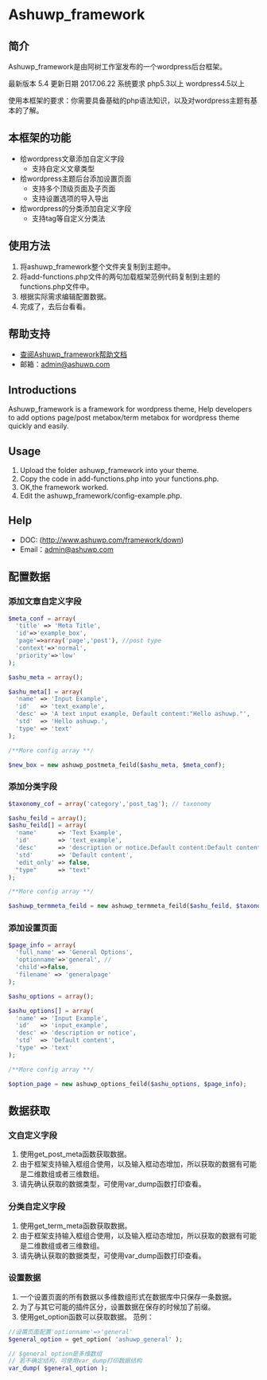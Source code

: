 # Ashuwp_framework
## 简介

Ashuwp_framework是由阿树工作室发布的一个wordpress后台框架。

最新版本 5.4
更新日期 2017.06.22
系统要求 php5.3以上 wordpress4.5以上

使用本框架的要求：你需要具备基础的php语法知识，以及对wordpress主题有基本的了解。

## 本框架的功能

* 给wordpress文章添加自定义字段
    * 支持自定义文章类型
* 给wordpress主题后台添加设置页面
    * 支持多个顶级页面及子页面
    * 支持设置选项的导入导出
* 给wordpress的分类添加自定义字段
    * 支持tag等自定义分类法
    
## 使用方法

1. 将ashuwp_framework整个文件夹复制到主题中。
2. 将add-functions.php文件的两句加载框架范例代码复制到主题的functions.php文件中。
3. 根据实际需求编辑配置数据。
4. 完成了，去后台看看。


## 帮助支持

* [查阅Ashuwp_framework帮助文档](http://www.ashuwp.com/framework/down)
* 邮箱：admin@ashuwp.com

## Introductions

Ashuwp_framework is a framework for wordpress theme, Help developers to add options page/post metabox/term metabox for wordpress theme quickly and easily.

## Usage

1. Upload the folder ashuwp_framework into your theme.
2. Copy the code in add-functions.php into your functions.php.
3. OK,the framework worked.
4. Edit the ashuwp_framework/config-example.php.

## Help

* DOC: (http://www.ashuwp.com/framework/down)
* Email：admin@ashuwp.com


## 配置数据

### 添加文章自定义字段
```php
$meta_conf = array(
  'title' => 'Meta Title',
  'id'=>'example_box',
  'page'=>array('page','post'), //post type
  'context'=>'normal',
  'priority'=>'low'
);

$ashu_meta = array();

$ashu_meta[] = array(
  'name' => 'Input Example',
  'id'   => 'text_example',
  'desc' => 'A text input example, Default content:"Hello ashuwp."',
  'std'  => 'Hello ashuwp.',
  'type' => 'text'
);

/**More config array **/

$new_box = new ashuwp_postmeta_feild($ashu_meta, $meta_conf);
```

### 添加分类字段
```php
$taxonomy_cof = array('category','post_tag'); // taxonomy

$ashu_feild = array();
$ashu_feild[] = array(
  'name'      => 'Text Example',
  'id'        => 'text_example',
  'desc'      => 'description or notice.Default content:Default content',
  'std'       => 'Default content',
  'edit_only' => false,
  "type"      => "text"
);

/**More config array **/

$ashuwp_termmeta_feild = new ashuwp_termmeta_feild($ashu_feild, $taxonomy_cof);
```

### 添加设置页面
```php
$page_info = array(
  'full_name' => 'General Options',
  'optionname'=>'general', //
  'child'=>false, 
  'filename' => 'generalpage'
);

$ashu_options = array();

$ashu_options[] = array(
  'name' => 'Input Example',
  'id'   => 'input_example',
  'desc' => 'description or notice',
  'std'  => 'Default content',
  'type' => 'text'
);

/**More config array **/

$option_page = new ashuwp_options_feild($ashu_options, $page_info);
```

## 数据获取

### 文自定义字段
1. 使用get_post_meta函数获取数据。
2. 由于框架支持输入框组合使用，以及输入框动态增加，所以获取的数据有可能是二维数组或者三维数组。
3. 请先确认获取的数据类型，可使用var_dump函数打印查看。 

### 分类自定义字段
1. 使用get_term_meta函数获取数据。
2. 由于框架支持输入框组合使用，以及输入框动态增加，所以获取的数据有可能是二维数组或者三维数组。
3. 请先确认获取的数据类型，可使用var_dump函数打印查看。 

### 设置数据
1. 一个设置页面的所有数据以多维数组形式在数据库中只保存一条数据。
2. 为了与其它可能的插件区分，设置数据在保存的时候加了前缀。
3. 使用get_option函数可以获取数据。
范例：
```php
//设置页面配置'optionname'=>'general'
$general_option = get_option( 'ashuwp_general' );

// $general_option是多维数组
// 若不确定结构，可使用var_dump打印数据结构
var_dump( $general_option );

```
